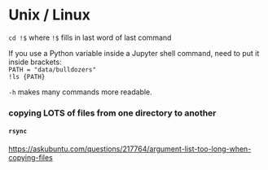 # Unix / Linux


`cd !$` where `!$` fills in last word of last command

If you use a Python variable inside a Jupyter shell command, need to put it inside brackets:  
`PATH = "data/bulldozers"`  
`!ls {PATH}`

  
`-h` makes many commands more readable.

### copying LOTS of files from one directory to another
#### `rsync`

https://askubuntu.com/questions/217764/argument-list-too-long-when-copying-files
